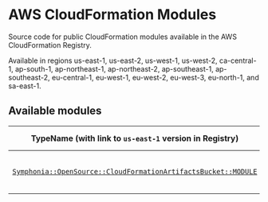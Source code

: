 # AWS CloudFormation Modules

Source code for public CloudFormation modules available in the AWS CloudFormation Registry.

Available in regions us-east-1, us-east-2, us-west-1, us-west-2, ca-central-1, ap-south-1, ap-northeast-1, ap-northeast-2, ap-southeast-1, ap-southeast-2, eu-central-1, eu-west-1, eu-west-2, eu-west-3, eu-north-1, and sa-east-1.

## Available modules

| TypeName (with link to `us-east-1` version in Registry) | Description | Template Source | Example |
| --- | --- | :---: | :---: |
| [`Symphonia::OpenSource::CloudFormationArtifactsBucket::MODULE`](https://console.aws.amazon.com/cloudformation/home?region=us-east-1#/registry/public-extensions/details/schema?arn=arn%3Aaws%3Acloudformation%3Aus-east-1%3A%3Atype%2Fmodule%2Fbf9c3875bb157d57566fdd0661e23ca05eb62a19%2FSymphonia-OpenSource-CloudFormationArtifactsBucket-MODULE) | S3 bucket for temporary CloudFormation artifacts | [here](./cloudformation-artifacts-bucket/fragments/fragment.yaml) | TODO |

